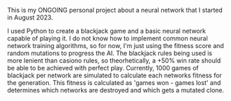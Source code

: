 This is my ONGOING personal project about a neural network that I started in August 2023.

I used Python to create a blackjack game and a basic neural network capable of playing it.
I do not know how to implement common neural network training algorithms, so for now, I'm just using the fitness score and random mutations to progress the AI.
The blackjack rules being used is more lenient than casiono rules, so theorhetically, a +50% win rate should be able to be achieved with perfect play.
Currently, 1000 games of blackjack per network are simulated to calculate each networks fitness for the generation. This fitness is calculated as 'games won - games lost' and determines which networks are destroyed and which gets a mutated clone.
